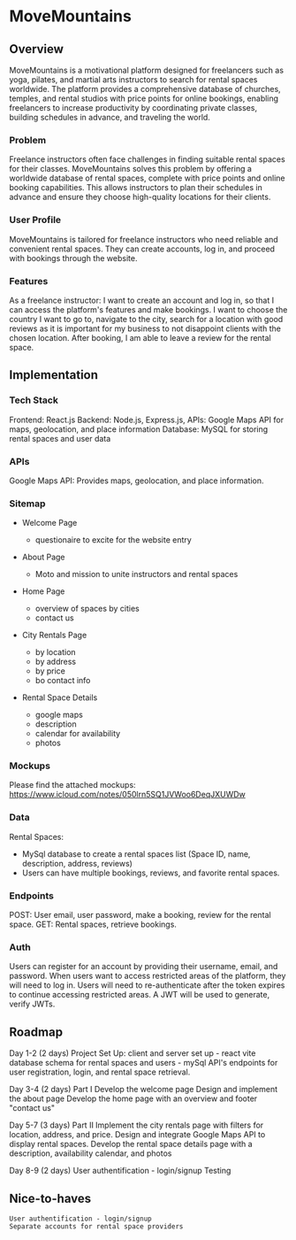 # MoveMountains

## Overview

MoveMountains is a motivational platform designed for freelancers such as yoga, pilates, and martial arts instructors to search for rental spaces worldwide. The platform provides a comprehensive database of churches, temples, and rental studios with price points for online bookings, enabling freelancers to increase productivity by coordinating private classes, building schedules in advance, and traveling the world.

### Problem

Freelance instructors often face challenges in finding suitable rental spaces for their classes. MoveMountains solves this problem by offering a worldwide database of rental spaces, complete with price points and online booking capabilities. This allows instructors to plan their schedules in advance and ensure they choose high-quality locations for their clients.

### User Profile

MoveMountains is tailored for freelance instructors who need reliable and convenient rental spaces. They can create accounts, log in, and proceed with bookings through the website.

### Features

As a freelance instructor:
I want to create an account and log in, so that I can access the platform's features and make bookings.
I want to choose the country I want to go to, navigate to the city, search for a location with good reviews as it is important for my business to not disappoint clients with the chosen location.
After booking, I am able to leave a review for the rental space.

## Implementation

### Tech Stack

Frontend: React.js
Backend: Node.js, Express.js,
APIs: Google Maps API for maps, geolocation, and place information
Database: MySQL for storing rental spaces and user data

### APIs

Google Maps API: Provides maps, geolocation, and place information.


### Sitemap

- Welcome Page
    - questionaire to excite for the website entry

- About Page
    -  Moto and mission to unite instructors and rental spaces

- Home Page 
    - overview of spaces by cities 
    - contact us

- City Rentals Page
    - by location
    - by address
    - by price
    - bo contact info 

- Rental Space Details 
    - google maps
    - description
    - calendar for availability
    - photos 

### Mockups

Please find the attached mockups: https://www.icloud.com/notes/050lrn5SQ1JVWoo6DeqJXUWDw 

### Data

Rental Spaces:
- MySql database to create a rental spaces list (Space ID, name, description, address, reviews)
- Users can have multiple bookings, reviews, and favorite rental spaces.

### Endpoints

POST: User email, user password, make a booking, review for the rental space.
GET: Rental spaces, retrieve bookings.


### Auth

Users can register for an account by providing their username, email, and password.
When users want to access restricted areas of the platform, they will need to log in.
Users will need to re-authenticate after the token expires to continue accessing restricted areas.
 A JWT will be used to generate, verify JWTs.

## Roadmap

Day 1-2 (2 days)
    Project Set Up: 
    client and server set up - react vite
    database schema for rental spaces and users - mySql
    API's endpoints for user registration, login, and rental space retrieval.

Day 3-4 (2 days)
    Part I 
    Develop the welcome page 
    Design and implement the about page
    Develop the home page with an overview and footer "contact us" 

Day 5-7 (3 days)
    Part II
    Implement the city rentals page with filters for location, address, and price.
    Design and integrate Google Maps API to display rental spaces.
    Develop the rental space details page with a description, availability calendar, and photos

Day 8-9 (2 days)
    User authentification - login/signup 
    Testing 

## Nice-to-haves
    User authentification - login/signup 
    Separate accounts for rental space providers

    
